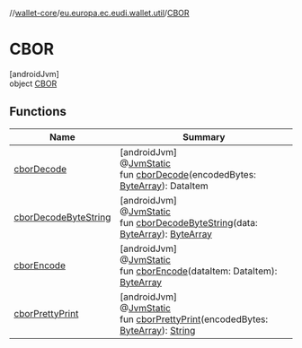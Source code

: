 //[wallet-core](../../../index.md)/[eu.europa.ec.eudi.wallet.util](../index.md)/[CBOR](index.md)

# CBOR

[androidJvm]\
object [CBOR](index.md)

## Functions

| Name | Summary |
|---|---|
| [cborDecode](cbor-decode.md) | [androidJvm]<br>@[JvmStatic](https://kotlinlang.org/api/latest/jvm/stdlib/kotlin.jvm/-jvm-static/index.html)<br>fun [cborDecode](cbor-decode.md)(encodedBytes: [ByteArray](https://kotlinlang.org/api/latest/jvm/stdlib/kotlin/-byte-array/index.html)): DataItem |
| [cborDecodeByteString](cbor-decode-byte-string.md) | [androidJvm]<br>@[JvmStatic](https://kotlinlang.org/api/latest/jvm/stdlib/kotlin.jvm/-jvm-static/index.html)<br>fun [cborDecodeByteString](cbor-decode-byte-string.md)(data: [ByteArray](https://kotlinlang.org/api/latest/jvm/stdlib/kotlin/-byte-array/index.html)): [ByteArray](https://kotlinlang.org/api/latest/jvm/stdlib/kotlin/-byte-array/index.html) |
| [cborEncode](cbor-encode.md) | [androidJvm]<br>@[JvmStatic](https://kotlinlang.org/api/latest/jvm/stdlib/kotlin.jvm/-jvm-static/index.html)<br>fun [cborEncode](cbor-encode.md)(dataItem: DataItem): [ByteArray](https://kotlinlang.org/api/latest/jvm/stdlib/kotlin/-byte-array/index.html) |
| [cborPrettyPrint](cbor-pretty-print.md) | [androidJvm]<br>@[JvmStatic](https://kotlinlang.org/api/latest/jvm/stdlib/kotlin.jvm/-jvm-static/index.html)<br>fun [cborPrettyPrint](cbor-pretty-print.md)(encodedBytes: [ByteArray](https://kotlinlang.org/api/latest/jvm/stdlib/kotlin/-byte-array/index.html)): [String](https://kotlinlang.org/api/latest/jvm/stdlib/kotlin/-string/index.html) |
